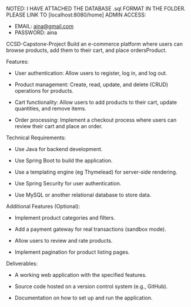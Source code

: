 NOTED: I HAVE ATTACHED THE DATABASE .sql FORMAT IN THE FOLDER. PLEASE LINK TO [localhost:8080/home]
ADMIN ACCESS: 
  - EMAIL: aina@gmail.com
  - PASSWORD: aina

CCSD-Capstone-Project
  Build an e-commerce platform where users can browse products, add them to their cart, and place ordersProduct.

Features:

- User authentication: Allow users to register, log in, and log out.

- Product management: Create, read, update, and delete (CRUD) operations for products.

- Cart functionality: Allow users to add products to their cart, update quantities, and remove items.

- Order processing: Implement a checkout process where users can review their cart and place an order.

Technical Requirements:

- Use Java for backend development.

- Use Spring Boot to build the application.

- Use a templating engine (eg Thymelead) for server-side rendering.

- Use Spring Security for user authentication.

- Use MySQL or another relational database to store data.

Additional Features (Optional):

- Implement product categories and filters.

- Add a payment gateway for real transactions (sandbox mode).

- Allow users to review and rate products.

- Implement pagination for product listing pages.

Deliverables:

- A working web application with the specified features.

- Source code hosted on a version control system (e.g., GitHub).

- Documentation on how to set up and run the application.
